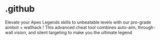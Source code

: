 # .github
Elevate your Apex Legends skills to unbeatable levels with our pro-grade aimbot + wallhack ! This advanced cheat tool combines auto-aim, through-wall vision, and silent targeting to make you the ultimate legend
